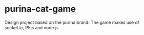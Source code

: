 # purina-cat-game
Design project based on the purina brand. The game makes use of socket.io, P5js and node.js
